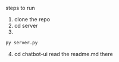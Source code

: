 steps to run


1. clone the repo 
2. cd server 
3. 
```cmd
py server.py
```

4. cd chatbot-ui
read the readme.md there